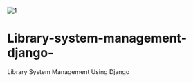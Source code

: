 ![1](https://user-images.githubusercontent.com/66184929/128769529-42369baf-bf7d-47c2-96f2-0b3f79caa391.png)
# Library-system-management-django-
Library System Management Using Django
